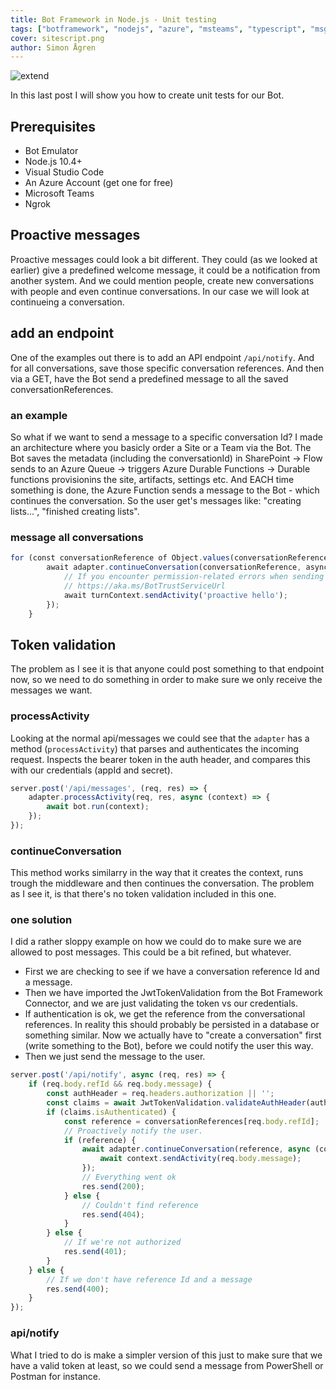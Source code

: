 ```yaml
---
title: Bot Framework in Node.js - Unit testing
tags: ["botframework", "nodejs", "azure", "msteams", "typescript", "msgraph"]
cover: sitescript.png
author: Simon Ågren
---
```


![extend](./sitescript.png)

In this last post I will show you how to create unit tests for our Bot. 

## Prerequisites 

- Bot Emulator
- Node.js 10.4+
- Visual Studio Code
- An Azure Account (get one for free)
- Microsoft Teams
- Ngrok

## Proactive messages
Proactive messages could look a bit different. They could (as we looked at earlier) give a predefined welcome message, it could be a notification from another system. And we could mention people, create new conversations with people and even continue conversations.
In our case we will look at continueing a conversation.

## add an endpoint
One of the examples out there is to add an API endpoint `/api/notify`. And for all conversations, save those specific conversation references.
And then via a GET, have the Bot send a predefined message to all the saved conversationReferences.

### an example
So what if we want to send a message to a specific conversation Id?
I made an architecture where you basicly order a Site or a Team via the Bot. The Bot saves the metadata (including the conversationId) in SharePoint -> Flow sends to an Azure Queue -> triggers Azure Durable Functions -> Durable functions provisionins the site, artifacts, settings etc. And EACH time something is done, the Azure Function sends a message to the Bot - which continues the conversation. 
So the user get's messages like: "creating lists...", "finished creating lists".

### message all conversations 
```typescript
for (const conversationReference of Object.values(conversationReferences)) {
        await adapter.continueConversation(conversationReference, async turnContext => {
            // If you encounter permission-related errors when sending this message, see
            // https://aka.ms/BotTrustServiceUrl
            await turnContext.sendActivity('proactive hello');
        });
    }
```

## Token validation
The problem as I see it is that anyone could post something to that endpoint now, so we need to do something in order to make sure we only receive the messages we want. 

### processActivity
Looking at the normal api/messages we could see that the `adapter` has a method (`processActivity`) that parses and authenticates the incoming request. Inspects the bearer token in the auth header, and compares this with our credentials (appId and secret).

```typescript
server.post('/api/messages', (req, res) => {
    adapter.processActivity(req, res, async (context) => {
        await bot.run(context);
    });
});
```
### continueConversation
This method works similarry in the way that it creates the context, runs trough the middleware and then continues the conversation. The problem as I see it, is that there's no token validation included in this one.

### one solution
I did a rather sloppy example on how we could do to make sure we are allowed to post messages. This could be a bit refined, but whatever.

- First we are checking to see if we have a conversation reference Id and a message.
- Then we have imported the JwtTokenValidation from the Bot Framework Connector, and we are just validating the token vs our credentials.
- If authentication is ok, we get the reference from the conversational references. In reality this should probably be persisted in a database or something similar. Now we actually have to "create a conversation" first (write something to the Bot), before we could notify the user this way.
- Then we just send the message to the user.

```typescript
server.post('/api/notify', async (req, res) => {
    if (req.body.refId && req.body.message) {
        const authHeader = req.headers.authorization || '';
        const claims = await JwtTokenValidation.validateAuthHeader(authHeader, credentialsProvider, null, null);
        if (claims.isAuthenticated) {
            const reference = conversationReferences[req.body.refId];
            // Proactively notify the user.
            if (reference) {
                await adapter.continueConversation(reference, async (context) => {
                    await context.sendActivity(req.body.message);
                });
                // Everything went ok
                res.send(200);
            } else {
                // Couldn't find reference
                res.send(404);
            }
        } else {
            // If we're not authorized
            res.send(401);
        }
    } else {
        // If we don't have reference Id and a message
        res.send(400);
    }
});
```

### api/notify
What I tried to do is make a simpler version of this just to make sure that we have a valid token at least, so we could send a message from PowerShell or Postman for instance.


